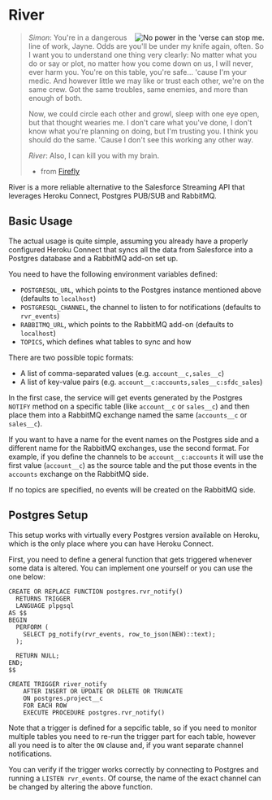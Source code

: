# River

<img src="https://fmap.ro/river/logo.jpg"
  alt="No power in the 'verse can stop me." align="right" />

> *Simon*: You're in a dangerous line of work, Jayne. Odds are you'll be under
> my knife again, often. So I want you to understand one thing very clearly:
> No matter what you do or say or plot, no matter how you come down on us, I
> will never, ever harm you. You're on this table, you're safe... 'cause I'm
> your medic. And however little we may like or trust each other, we're on the
> same crew. Got the same troubles, same enemies, and more than enough of both.
>
> Now, we could circle each other and growl, sleep with one eye open, but that
> thought wearies me. I don't care what you've done, I don't know what you're
> planning on doing, but I'm trusting you. I think you should do the same.
> 'Cause I don't see this working any other way.
>
> *River*: Also, I can kill you with my brain.
> - from [Firefly](https://www.imdb.com/title/tt0303461/)

River is a more reliable alternative to the Salesforce Streaming API that
leverages Heroku Connect, Postgres PUB/SUB and RabbitMQ.


## Basic Usage

The actual usage is quite simple, assuming you already have a properly configured
Heroku Connect that syncs all the data from Salesforce into a Postgres database
and a RabbitMQ add-on set up.

You need to have the following environment variables defined:

* `POSTGRESQL_URL`, which points to the Postgres instance mentioned above
  (defaults to `localhost`)
* `POSTGRESQL_CHANNEL`, the channel to listen to for notifications (defaults
  to `rvr_events`)
* `RABBITMQ_URL`, which points to the RabbitMQ add-on (defaults to `localhost`)
* `TOPICS`, which defines what tables to sync and how

There are two possible topic formats:

* A list of comma-separated values (e.g. `account__c,sales__c`)
* A list of key-value pairs (e.g. `account__c:accounts,sales__c:sfdc_sales`)

In the first case, the service will get events generated by the Postgres
`NOTIFY` method on a specific table (like `account__c` or `sales__c`) and then
place them into a RabbitMQ exchange named the same (`accounts__c` or `sales__c`).

If you want to have a name for the event names on the Postgres side and a
different name for the RabbitMQ exchanges, use the second format. For example,
if you define the channels to be `account__c:accounts` it will use the first
value (`account__c`) as the source table and the put those events in the
`accounts` exchange on the RabbitMQ side.

If no topics are specified, no events will be created on the RabbitMQ side.


## Postgres Setup

This setup works with virtually every Postgres version available on Heroku,
which is the only place where you can have Heroku Connect.

First, you need to define a general function that gets triggered whenever
some data is altered. You can implement one yourself or you can use the
one below:

``` plsql
CREATE OR REPLACE FUNCTION postgres.rvr_notify()
  RETURNS TRIGGER
  LANGUAGE plpgsql
AS $$
BEGIN
  PERFORM (
    SELECT pg_notify(rvr_events, row_to_json(NEW)::text);
  );

  RETURN NULL;
END;
$$

CREATE TRIGGER river_notify
    AFTER INSERT OR UPDATE OR DELETE OR TRUNCATE
    ON postgres.project__c
    FOR EACH ROW
    EXECUTE PROCEDURE postgres.rvr_notify()
```

Note that a trigger is defined for a sepcific table, so if you need to
monitor multiple tables you need to re-run the trigger part for each table,
however all you need is to alter the `ON` clause and, if you want separate
channel notifications.

You can verify if the trigger works correctly by connecting to Postgres
and running a `LISTEN rvr_events`. Of course, the name of the exact channel
can be changed by altering the above function.
